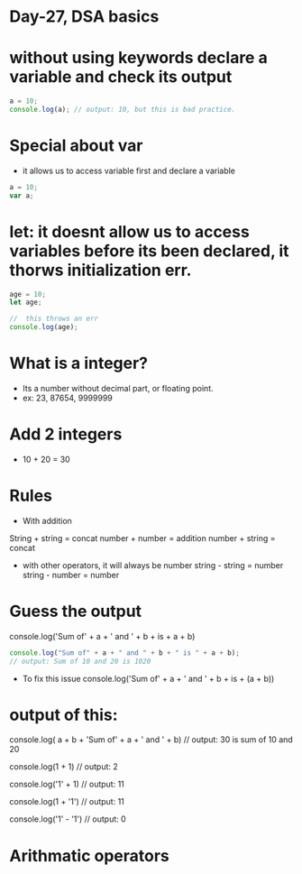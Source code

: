 # Day-27, DSA basics

# without using keywords declare a variable and check its output

```js
a = 10;
console.log(a); // output: 10, but this is bad practice.
```

# Special about var

- it allows us to access variable first and declare a variable

```js
a = 10;
var a;
```

# let: it doesnt allow us to access variables before its been declared, it thorws initialization err.

```js
age = 10;
let age;

//  this throws an err
console.log(age);
```

# What is a integer?

- Its a number without decimal part, or floating point.
- ex: 23, 87654, 9999999

# Add 2 integers

- 10 + 20 = 30

# Rules

- With addition

String + string = concat
number + number = addition
number + string = concat

- with other operators, it will always be number
  string - string = number
  string - number = number

# Guess the output

console.log('Sum of' + a + ' and ' + b + is + a + b)

```js
console.log("Sum of" + a + " and " + b + " is " + a + b);
// output: Sum of 10 and 20 is 1020
```

- To fix this issue
  console.log('Sum of' + a + ' and ' + b + is + (a + b))

# output of this:

console.log( a + b + 'Sum of' + a + ' and ' + b)
// output: 30 is sum of 10 and 20

console.log(1 + 1) // output: 2

console.log('1' + 1) // output: 11

console.log(1 + '1') // output: 11

console.log('1' - '1') // output: 0

# Arithmatic operators
